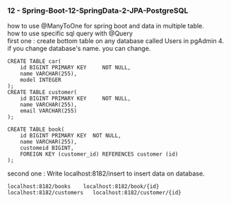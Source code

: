 ### 12 - Spring-Boot-12-SpringData-2-JPA-PostgreSQL
how to use @ManyToOne for spring boot and data in multiple table.<br/>
how to use specific sql query with @Query<br/>
first one : create bottom table on any database called Users in pgAdmin 4.<br/> if you change database's name. you can change.
``` 
CREATE TABLE car(
    id BIGINT PRIMARY KEY     NOT NULL,
    name VARCHAR(255),
    model INTEGER
);
CREATE TABLE customer(
    id BIGINT PRIMARY KEY     NOT NULL,
    name VARCHAR(255),
    email VARCHAR(255)
);

CREATE TABLE book(
    id BIGINT PRIMARY KEY  NOT NULL,
    name VARCHAR(255),
    customeid BIGINT,
    FOREIGN KEY (customer_id) REFERENCES customer (id)
);
``` 
second one : Write localhost:8182/insert to insert data on database.
``` . 
localhost:8182/books    localhost:8182/book/{id}   localhost:8182/customers   localhost:8182/customer/{id}
``` 
